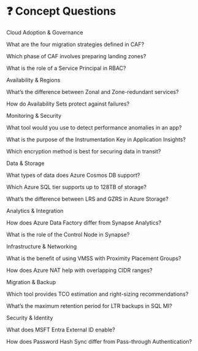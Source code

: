 # ❓ Concept Questions

Cloud Adoption & Governance

What are the four migration strategies defined in CAF?

Which phase of CAF involves preparing landing zones?

What is the role of a Service Principal in RBAC?

Availability & Regions

What’s the difference between Zonal and Zone-redundant services?

How do Availability Sets protect against failures?

Monitoring & Security

What tool would you use to detect performance anomalies in an app?

What is the purpose of the Instrumentation Key in Application Insights?

Which encryption method is best for securing data in transit?

Data & Storage

What types of data does Azure Cosmos DB support?

Which Azure SQL tier supports up to 128TB of storage?

What’s the difference between LRS and GZRS in Azure Storage?

Analytics & Integration

How does Azure Data Factory differ from Synapse Analytics?

What is the role of the Control Node in Synapse?

Infrastructure & Networking

What is the benefit of using VMSS with Proximity Placement Groups?

How does Azure NAT help with overlapping CIDR ranges?

Migration & Backup

Which tool provides TCO estimation and right-sizing recommendations?

What’s the maximum retention period for LTR backups in SQL MI?

Security & Identity

What does MSFT Entra External ID enable?

How does Password Hash Sync differ from Pass-through Authentication?
